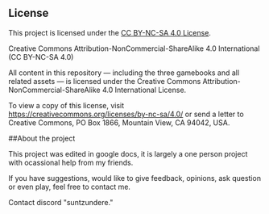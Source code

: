 ## License

This project is licensed under the [CC BY-NC-SA 4.0 License](https://creativecommons.org/licenses/by-nc-sa/4.0/).

Creative Commons Attribution-NonCommercial-ShareAlike 4.0 International (CC BY-NC-SA 4.0)

All content in this repository — including the three gamebooks and all related assets — is licensed under the 
Creative Commons Attribution-NonCommercial-ShareAlike 4.0 International License.

To view a copy of this license, visit https://creativecommons.org/licenses/by-nc-sa/4.0/ or send a letter to 
Creative Commons, PO Box 1866, Mountain View, CA 94042, USA.

##About the project

This project was edited in google docs, it is largely a one person project with ocassional help from my friends.

If you have suggestions, would like to give feedback, opinions, ask question or even play, feel free to contact me.

Contact discord "suntzundere."